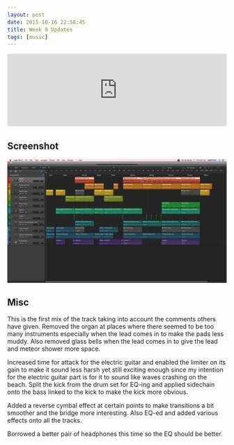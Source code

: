 ```yaml
---
layout: post
date: 2015-10-16 22:58:45
title: Week 9 Updates
tags: [music]
---
```


<iframe width="100%" height="166" scrolling="no" frameborder="no" src="https://w.soundcloud.com/player/?url=https%3A//api.soundcloud.com/tracks/228677159&amp;color=0066cc&amp;auto_play=false&amp;hide_related=false&amp;show_comments=true&amp;show_user=true&amp;show_reposts=false"></iframe>

## Screenshot
[![week9](../../../images/music-wk9.png)](../../../images/music-wk9.png)

## Misc
This is the first mix of the track taking into account the comments others have given. Removed the organ at places where there seemed to be too many instruments especially when the lead comes in to make the pads less muddy. Also removed glass bells when the lead comes in to give the lead and meteor shower more space.

Increased time for attack for the electric guitar and enabled the limiter on its gain to make it sound less harsh yet still exciting enough since my intention for the electric guitar part is for it to sound like waves crashing on the beach. Split the kick from the drum set for EQ-ing and applied sidechain onto the bass linked to the kick to make the kick more obvious.

Added a reverse cymbal effect at certain points to make transitions a bit smoother and the bridge more interesting. Also EQ-ed and added various effects onto all the tracks.

Borrowed a better pair of headphones this time so the EQ should be better.

